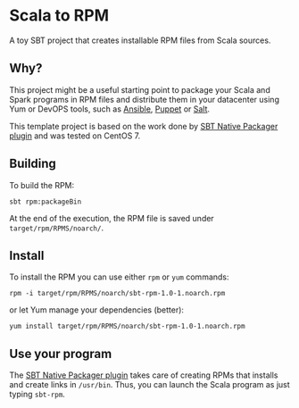 # Scala to RPM
A toy SBT project that creates installable RPM files from Scala sources.

## Why?

This project might be a useful starting point to package your Scala and Spark programs in RPM files and distribute them in your datacenter using Yum or DevOPS tools, such as [Ansible](https://www.ansible.com/), [Puppet](https://puppet.com/) or [Salt](https://saltstack.com/).

This template project is based on the work done by [SBT Native Packager plugin](https://github.com/sbt/sbt-native-packager) and was tested on CentOS 7.

## Building

To build the RPM:

    sbt rpm:packageBin

At the end of the execution, the RPM file is saved under `target/rpm/RPMS/noarch/`.
    
## Install

To install the RPM you can use either `rpm` or `yum` commands:

    rpm -i target/rpm/RPMS/noarch/sbt-rpm-1.0-1.noarch.rpm

or let Yum manage your dependencies (better):

    yum install target/rpm/RPMS/noarch/sbt-rpm-1.0-1.noarch.rpm

## Use your program
The [SBT Native Packager plugin](https://github.com/sbt/sbt-native-packager) takes care of creating RPMs that installs and create links in `/usr/bin`. Thus, you can launch the Scala program as just typing `sbt-rpm`.

